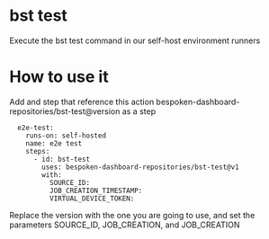 # bst test
Execute the bst test command in our self-host environment runners


# How to use it

Add and step that reference this action bespoken-dashboard-repositories/bst-test@version as a step

```
  e2e-test:
    runs-on: self-hosted
    name: e2e test
    steps:
      - id: bst-test
        uses: bespoken-dashboard-repositories/bst-test@v1
        with:
          SOURCE_ID: 
          JOB_CREATION_TIMESTAMP: 
          VIRTUAL_DEVICE_TOKEN: 
```
Replace the version with the one you are going to use, and set the parameters SOURCE_ID, JOB_CREATION, and JOB_CREATION

